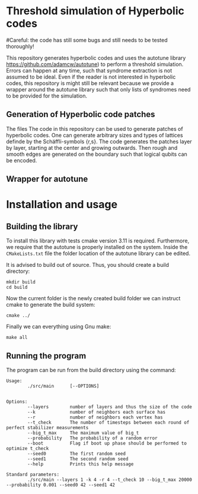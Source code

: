 # Threshold simulation of Hyperbolic codes

#Careful: the code has still some bugs and still needs to be tested thoroughly!

This repository generates hyperbolic codes and uses the autotune library https://github.com/adamcw/autotune) to perform a threshold simulation. Errors can happen at any time, such that syndrome extraction is not assumed to be ideal. Even if the reader is not interested in hyperbolic codes, this repository is might still be relevant because we provide a wrapper around the autotune library such that only lists of syndromes need to be provided for the simulation.



## Generation of Hyperbolic code patches
The files 
The code in this repository can be used to generate patches of hyperbolic codes. One can generate arbitrary sizes and types of lattices definde by the Schäffli-symbols {r,s}. The code generates the patches layer by layer, starting at the center and growing outwards. Then rough and smooth edges are generated on the boundary such that logical qubits can be encoded.

## Wrapper for autotune


# Installation and usage
## Building the library
To install this library with tests cmake version 3.11 is required. Furthermore, we require that the autotune is properly installed on the system. Inside the `CMakeLists.txt` file the folder location of the autotune library can be edited.

It is advised to build out of source. Thus, you should create a build directory:

```
mkdir build
cd build
```

Now the current folder is the newly created build folder we can instruct cmake to generate the build system:

```
cmake ../
```

Finally we can everything using Gnu make:

```
make all
```

## Running the program

The program can be run from the build directory using the command:
```
Usage:
        ./src/main      [--OPTIONS]


Options:
        --layers        number of layers and thus the size of the code
        --k             number of neighbors each surface has
        --r             number of neighbors each vertex has
        --t_check       The number of timesteps between each round of perfect stabilizer measurements
        --big_t_max     The maximum value of big_t
        --probability   The probability of a random error
        --boot          Flag if boot up phase should be performed to optimize t_check
        --seed0         The first random seed
        --seed1         The second random seed
        --help          Prints this help message

Standard parameters:
        ./src/main --layers 1 -k 4 -r 4 --t_check 10 --big_t_max 20000 --probability 0.001 --seed0 42 --seed1 42
```